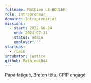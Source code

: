 ```yaml
---
fullname: Mathieu LE BOULER
role: intrapreneur
domaine: Intraprenariat
missions:
  - start: 2022-06-24
    end: 2024-07-31
    status: admin
    employer: ''
startups:
  - romin
incubator: justice
github: MathieuLB44
---
```


Papa fatigué, Breton têtu, CPIP engagé
